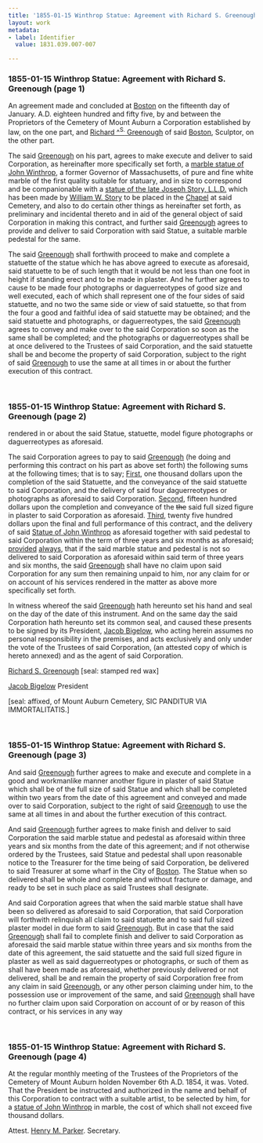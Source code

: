 ```yaml
---
title: '1855-01-15 Winthrop Statue: Agreement with Richard S. Greenough, 1831.039.007-007'
layout: work
metadata:
- label: Identifier
  value: 1831.039.007-007

---
```

<div class="pages">
<div id="page-1130740">
<h3><a name="page-1130740">1855-01-15 Winthrop Statue: Agreement with Richard S. Greenough (page 1)</a></h3>
<div class="page-content">
<p>An agreement made and concluded at <a href='/pages/subjects/52559' title='Boston, MA'>Boston</a> on the<span class='line-break'> </span><date when='1855-01-18'>fifteenth day of January. A.D. eighteen hundred and fifty five</date>, by<span class='line-break'> </span>and between the Proprietors of the Cemetery of Mount Auburn<span class='line-break'> </span>a Corporation established by law, on the one part, and <a href='/pages/subjects/53577' title='Greenough, Richard S.'>Rich<span class='line-break'></span>ard ^<sup>S.</sup> Greenough</a> of said <a href='/pages/subjects/52559' title='Boston, MA'>Boston</a>, Sculptor, on the other part.</p>
<p>The said <a href='/pages/subjects/53577' title='Greenough, Richard S.'>Greenough</a> on his part, agrees to make<span class='line-break'> </span>execute and deliver to said Corporation, as hereinafter more<span class='line-break'> </span>specifically set forth, a <a href='/pages/subjects/60946' title='James Winthrop Statue'>marble statue of John Winthrop</a>, a<span class='line-break'> </span>former Governor of Massachusetts, of pure and fine white<span class='line-break'> </span>marble of the first quality suitable for statuary, and in<span class='line-break'> </span>size to correspond and be companionable with a <a href='/pages/subjects/56255' title='Joseph Story Statue'>statue<span class='line-break'> </span>of the late Joseph Story, L.L.D.</a> which has been made by<span class='line-break'> </span><a href='/pages/subjects/53238' title='Story, William W.'>William W. Story</a> to be placed in the <a href='/pages/subjects/53239' title='Bigelow Chapel'>Chapel</a> at said<span class='line-break'> </span>Cemetery, and also to do certain other things as herein<span class='line-break'></span>after set forth, as preliminary and incidental thereto<span class='line-break'> </span>and in aid of the general object of said Corporation<span class='line-break'> </span>in making this contract, and further said <a href='/pages/subjects/53577' title='Greenough, Richard S.'>Greenough</a><span class='line-break'> </span>agrees to provide and deliver to said Corporation with<span class='line-break'> </span>said Statue, a suitable marble pedestal for the same.</p>
<p>The said <a href='/pages/subjects/53577' title='Greenough, Richard S.'>Greenough</a> shall forthwith proceed<span class='line-break'> </span>to make and complete a statuette of the statue which<span class='line-break'> </span>he has above agreed to execute as aforesaid, said statu<span class='line-break'></span>ette to be of such length that it would be not less<span class='line-break'> </span>than one foot in height if standing erect and to<span class='line-break'> </span>be made in plaster. And he further agrees to cause<span class='line-break'> </span>to be made four photographs or daguerreotypes of good<span class='line-break'> </span>size and well executed, each of which shall represent<span class='line-break'> </span>one of the four sides of said statuette, and no two<span class='line-break'> </span>the same side or view of said statuette, so that from<span class='line-break'> </span>the four a good and faithful idea of said statuette<span class='line-break'> </span>may be obtained; and the said statuette and photo<span class='line-break'></span>graphs, or daguerreotypes, the said <a href='/pages/subjects/53577' title='Greenough, Richard S.'>Greenough</a> agrees<span class='line-break'> </span>to convey and make over to the said Corporation so<span class='line-break'> </span>soon as the same shall be completed; and the pho<span class='line-break'></span>tographs or daguerreotypes shall be at once delivered<span class='line-break'> </span>to the Trustees of said Corporation, and the said<span class='line-break'> </span>statuette shall be and become the property of said Corpo<span class='line-break'></span>ration, subject to the right of said <a href='/pages/subjects/53577' title='Greenough, Richard S.'>Greenough</a> to use the<span class='line-break'> </span>same at all times in or about the further execution of<span class='line-break'> </span>this contract.</p>
</div>
</div>
<br />
<div id="page-1130741">
<h3><a name="page-1130741">1855-01-15 Winthrop Statue: Agreement with Richard S. Greenough (page 2)</a></h3>
<div class="page-content">
<p>rendered in or about the said Statue, statuette, model figure<span class='line-break'> </span>photographs or daguerreotypes as aforesaid.</p>
<p>The said Corporation agrees to pay to said <a href='/pages/subjects/53577' title='Greenough, Richard S.'>Greenough</a><span class='line-break'> </span>(he doing and performing this contract on his part as above<span class='line-break'> </span>set forth) the following sums at the following times; that is<span class='line-break'> </span>to say; <ins>First</ins>, one thousand dollars upon the completion<span class='line-break'> </span>of the said Statuette, and the conveyance of the said<span class='line-break'> </span>statuette to said Corporation, and the delivery of said four<span class='line-break'> </span>daguerreotypes or photographs as aforesaid to said Corporation.<span class='line-break'> </span><ins>Second</ins>, fifteen hundred dollars upon the completion and<span class='line-break'> </span>conveyance of the <del>the</del> said full sized figure in plaster to<span class='line-break'> </span>said Corporation as aforesaid. <ins>Third</ins>, twenty five hundred<span class='line-break'> </span>dollars upon the final and full performance of this con<span class='line-break'></span>tract, and the delivery of said <a href='/pages/subjects/60946' title='James Winthrop Statue'>Statue of John Winthrop</a><span class='line-break'> </span>as aforesaid together with said pedestal to said Corpora<span class='line-break'></span>tion within the term of three years and six months as<span class='line-break'> </span>aforesaid; <ins>provided</ins> <ins>always</ins>, that if the said marble statue<span class='line-break'> </span>and pedestal is not so delivered to said Corporation<span class='line-break'> </span>as aforesaid within said term of three years and six<span class='line-break'> </span>months, the said <a href='/pages/subjects/53577' title='Greenough, Richard S.'>Greenough</a> shall have no claim upon<span class='line-break'> </span>said Corporation for any sum then remaining unpaid<span class='line-break'> </span>to him, nor any claim for or on account of his services<span class='line-break'> </span>rendered in the matter as above more specifically set forth.</p>
<p>In witness whereof the said <a href='/pages/subjects/53577' title='Greenough, Richard S.'>Greenough</a> hath<span class='line-break'> </span>hereunto set his hand and seal on the day of the<span class='line-break'> </span>date of this instrument. And on the same day the<span class='line-break'> </span>said Corporation hath hereunto set its common seal, and<span class='line-break'> </span>caused these presents to be signed by its President,<span class='line-break'> </span><a href='/pages/subjects/52529' title='Bigelow, Jacob'>Jacob Bigelow</a>, who acting herein assumes no personal<span class='line-break'> </span>responsibility in the premises, and acts exclusively and only<span class='line-break'> </span>under the vote of the Trustees of said Corporation, (an<span class='line-break'> </span>attested copy of which is hereto annexed) and as the agent<span class='line-break'> </span>of said Corporation.</p>
<p><a href='/pages/subjects/53577' title='Greenough, Richard S.'>Richard S. Greenough</a> [seal: stamped red wax]</p>
<p><a href='/pages/subjects/52529' title='Bigelow, Jacob'>Jacob Bigelow</a><span class='line-break'> </span>President</p>
<p>[seal: affixed, of Mount Auburn Cemetery,<span class='line-break'> </span>SIC PANDITUR VIA IMMORTALITATIS.]</p>
</div>
</div>
<br />
<div id="page-1130742">
<h3><a name="page-1130742">1855-01-15 Winthrop Statue: Agreement with Richard S. Greenough (page 3)</a></h3>
<div class="page-content">
<p>And said <a href='/pages/subjects/53577' title='Greenough, Richard S.'>Greenough</a> further agrees to make<span class='line-break'> </span>and execute and complete in a good and workman<span class='line-break'></span>like manner another figure in plaster of said Statue<span class='line-break'> </span>which shall be of the full size of said Statue and<span class='line-break'> </span>which shall be completed within two years from the<span class='line-break'> </span>date of this agreement and conveyed and made over<span class='line-break'> </span>to said Corporation, subject to the right of said <a href='/pages/subjects/53577' title='Greenough, Richard S.'>Green<span class='line-break'></span>ough</a> to use the same at all times in and about the fur<span class='line-break'></span>ther execution of this contract.</p>
<p>And said <a href='/pages/subjects/53577' title='Greenough, Richard S.'>Greenough</a> further agrees to make<span class='line-break'> </span>finish and deliver to said Corporation the said marble<span class='line-break'> </span>statue and pedestal as aforesaid within three years<span class='line-break'> </span>and six months from the date of this agreement;<span class='line-break'> </span>and if not otherwise ordered by the Trustees, said Statue<span class='line-break'> </span>and pedestal shall upon reasonable notice to the<span class='line-break'> </span>Treasurer for the time being of said Corporation, be<span class='line-break'> </span>delivered to said Treasurer at some wharf in the<span class='line-break'> </span>City of <a href='/pages/subjects/52559' title='Boston, MA'>Boston</a>. The Statue when so delivered shall be<span class='line-break'> </span>whole and complete and without fracture or damage,<span class='line-break'> </span>and ready to be set in such place as said Trustees<span class='line-break'> </span>shall designate.</p>
<p>And said Corporation agrees that when<span class='line-break'> </span>the said marble statue shall have been so delivered as afore<span class='line-break'></span>said to said Corporation, that said Corporation will<span class='line-break'> </span>forthwith relinquish all claim to said statuette and to<span class='line-break'> </span>said full sized plaster model in due form to said<span class='line-break'> </span><a href='/pages/subjects/53577' title='Greenough, Richard S.'>Greenough</a>. But in case that the said <a href='/pages/subjects/53577' title='Greenough, Richard S.'>Greenough</a><span class='line-break'> </span>shall fail to complete finish and deliver to said<span class='line-break'> </span>Corporation as aforesaid the said marble statue<span class='line-break'> </span>within three years and six months from the date of<span class='line-break'> </span>this agreement, the said statuette and the said full<span class='line-break'> </span>sized figure in plaster as well as said daguerreotypes or<span class='line-break'> </span>photographs, or such of them as shall have been made as<span class='line-break'> </span>aforesaid, whether previously delivered or not delivered,<span class='line-break'> </span>shall be and remain the property of said Corporation<span class='line-break'> </span>free from any claim in said <a href='/pages/subjects/53577' title='Greenough, Richard S.'>Greenough</a>, or any other per<span class='line-break'></span>son claiming under him, to the possession use or im<span class='line-break'></span>provement of the same, and said <a href='/pages/subjects/53577' title='Greenough, Richard S.'>Greenough</a> shall<span class='line-break'> </span>have no further claim upon said Corporation on account<span class='line-break'> </span>of or by reason of this contract, or his services in any way</p>
</div>
</div>
<br />
<div id="page-1130743">
<h3><a name="page-1130743">1855-01-15 Winthrop Statue: Agreement with Richard S. Greenough (page 4)</a></h3>
<div class="page-content">
<p>At the regular monthly meeting of the Trustees of<span class='line-break'> </span>the Proprietors of the Cemetery of Mount Auburn holden <date when='1854-11-06'>Nov<span class='line-break'></span>ember 6th A.D. 1854</date>, it was. Voted. That the President be in<span class='line-break'></span>structed and authorized in the name and behalf of<span class='line-break'> </span>this Corporation to contract with a suitable artist, to<span class='line-break'> </span>be selected by him, for a <a href='/pages/subjects/60946' title='James Winthrop Statue'>statue of John Winthrop</a><span class='line-break'> </span>in marble, the cost of which shall not exceed five<span class='line-break'> </span>thousand dollars.</p>
<p>Attest. <a href='/pages/subjects/62332' title='Parker, Henry Melville'>Henry M. Parker</a>. Secretary.</p>
</div>
</div>
<br />
</div>
